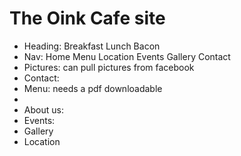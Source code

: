 # The Oink Cafe site
<ul> <li>Heading: Breakfast Lunch Bacon</li>
<li>Nav: Home Menu Location Events Gallery Contact</li>
<li>Pictures: can pull pictures from facebook</li>
<li>Contact: </li>
<li>Menu: needs a pdf downloadable<li>
<li>About us:</li>
<li>Events:</li>
<li>Gallery</li>
<li>Location</li>
</ul>
